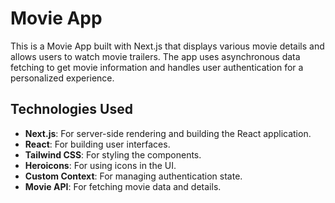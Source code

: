 # Movie App

This is a Movie App built with Next.js that displays various movie details and allows users to watch movie trailers. The app uses asynchronous data fetching to get movie information and handles user authentication for a personalized experience.


## Technologies Used

- **Next.js**: For server-side rendering and building the React application.
- **React**: For building user interfaces.
- **Tailwind CSS**: For styling the components.
- **Heroicons**: For using icons in the UI.
- **Custom Context**: For managing authentication state.
- **Movie API**: For fetching movie data and details.